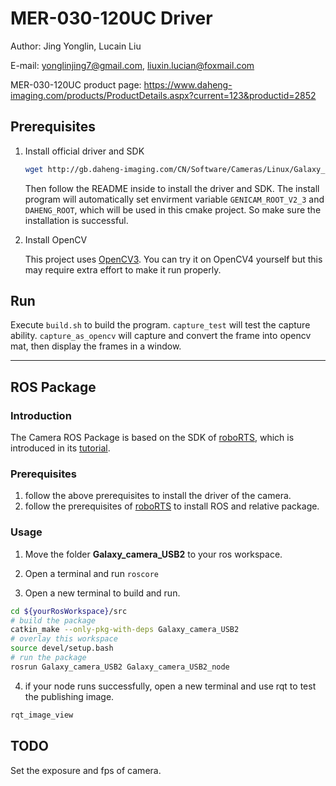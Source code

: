 # MER-030-120UC Driver

Author: Jing Yonglin, Lucain Liu

E-mail: yonglinjing7@gmail.com, liuxin.lucian@foxmail.com

MER-030-120UC product page: https://www.daheng-imaging.com/products/ProductDetails.aspx?current=123&productid=2852

## Prerequisites

1. Install official driver and SDK

    ```bash
    wget http://gb.daheng-imaging.com/CN/Software/Cameras/Linux/Galaxy_Linux_x86_U2_CN_1.0.1904.9261.tar.gz
    ```

    Then follow the README inside to install the driver and SDK. The install program will automatically set envirment variable `GENICAM_ROOT_V2_3` and `DAHENG_ROOT`, which will be used in this cmake project. So make sure the installation is successful.

2. Install OpenCV

    This project uses [OpenCV3](https://github.com/opencv/opencv/archive/3.4.12.zip). You can try it on OpenCV4 yourself but this may require extra effort to make it run properly.

## Run

Execute `build.sh` to build the program. `capture_test` will test the capture ability. `capture_as_opencv` will capture and convert the frame into opencv mat, then display the frames in a window. 

--- 

## ROS Package



### Introduction
The Camera ROS Package is based on the SDK of [roboRTS](https://github.com/RoboMaster/RoboRTS), which is introduced in its [tutorial](https://robomaster.github.io/RoboRTS-Tutorial/#/sdk_docs/roborts_camera).


### Prerequisites

1. follow the above prerequisites to install the driver of the camera.
2. follow the prerequisites of [roboRTS](https://robomaster.github.io/RoboRTS-Tutorial/#/quick_start/setup_on_manifold2?id=%e8%bd%af%e4%bb%b6%e4%be%9d%e8%b5%96%e9%85%8d%e7%bd%ae) to install ROS and relative package.

### Usage

1. Move the folder **Galaxy_camera_USB2** to your ros workspace. 

2. Open a terminal and run `roscore` 

3. Open a new terminal to build and run.

```bash
cd ${yourRosWorkspace}/src
# build the package
catkin_make --only-pkg-with-deps Galaxy_camera_USB2
# overlay this workspace
source devel/setup.bash
# run the package
rosrun Galaxy_camera_USB2 Galaxy_camera_USB2_node
```

4. if your node runs successfully, open a new terminal and use rqt to test the publishing image.

```bash
rqt_image_view
```


## TODO

Set the exposure and fps of camera.